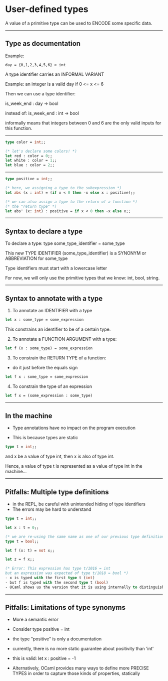 # User-defined types

A value of a primitive type can be used to ENCODE some specific data.

------------------------------------------------------------
## Type as documentation
Example:
```
day = {0,1,2,3,4,5,6} ⊂ int
```

A type identifier carries an INFORMAL VARIANT

Example: an integer is a valid day if 0 <= x <= 6

Then we can use a type identifier:

is_week_end : day -> bool

instead of: is_week_end : int -> bool

informally means that integers between 0 and 6 are the only valid inputs for
this function.

------------------------------------------------------------
```ocaml
type color = int;;

(* let's declare some colors! *)
let red : color = 0;;
let white : color = 1;;
let blue : color = 2;;
```

------------------------------------------------------------
```ocaml
type positive = int;;

(* here, we assigning a type to the subexpression *)
let abs (x : int) = (if x < 0 then -x else x : positive);;

(* we can also assign a type to the return of a function *)
(* the "return type" *)
let abs' (x: int) : positive = if x < 0 then -x else x;;
```

------------------------------------------------------------
## Syntax to declare a type

To declare a type: type some_type_identifier = some_type

This new TYPE IDENTIFIER (some_type_identifier) is a SYNONYM or ABBREVIATION for
some_type

Type identifiers must start with a lowercase letter

For now, we will only use the primitive types that we know: int, bool, string.

------------------------------------------------------------
## Syntax to annotate with a type
1. To annotate an IDENTIFIER with a type

```ocaml
let x : some_type = some_expression
```

This constrains an identifier to be of a certain type.

2. To annotate a FUNCTION ARGUMENT with a type:
```ocaml
let f (x : some_type) = some_expression
```

3. To constrain the RETURN TYPE of a function:
- do it just before the equals sign
```ocaml
let f x : some_type = some_expression
```

4. To constrain the type of an expression
```ocaml
let f x = (some_expression : some_type)
```

------------------------------------------------------------
## In the machine
- Type annotations have no impact on the program execution

- This is because types are static

```ocaml
type t = int;;
```

and x be a value of type int, then x is also of type int.

Hence, a value of type t is represented as a value of type int in the machine...

------------------------------------------------------------
## Pitfalls: Multiple type definitions
- in the REPL, be careful with unintended hiding of type identifiers
- The errors may be hard to understand

```ocaml
type t = int;;

let x : t = 0;;

(* we are re-using the same name as one of our previous type definitions *)
type t = bool;;

let f (x: t) = not x;;

let z = f x;;

(* Error: This expression has type t/1016 = int
but an expression was expected of type t/1018 = bool *)
- x is typed with the first type t (int)
- but f is typed with the second type t (bool)
- OCaml shows us the version that it is using internally to distinguish these 2 types
```

------------------------------------------------------------
## Pitfalls: Limitations of type synonyms
- More a semantic error
- Consider type positive = int

- the type "positive" is only a documentation
- currently, there is no more static guarantee about positivity than 'int'

- this is valid: let x : positive = -1

- Alternatively, OCaml provides many ways to define more PRECISE TYPES in order
  to capture those kinds of properties, statically